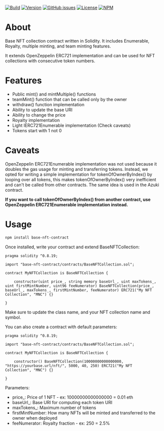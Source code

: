 [![Build][build-shield]][build-url]
[![Version][version-shield]][version-url]
[![GitHub issues][issues-shield]][issues-url]
[![License][license-shield]][license-url]
[![NPM][downloads-shield]][downloads-url]

# About

Base NFT collection contract written in Solidity. It includes Enumerable, Royalty, multiple minting, and team minting features.

It extends OpenZeppelin ERC721 implementation and can be used for NFT collections with consecutive token numbers.

# Features

- Public mint() and mintMultiple() functions
- teamMint() function that can be called only by the owner
- withdraw() function implementation
- Ability to update the base URI
- Ability to change the price
- Royalty implementation
- Light IERC721Enumerable implementation (Check caveats)
- Tokens start with 1 not 0

# Caveats

OpenZeppelin ERC721Enumerable implementation was not used because it doubles the gas usage for minting and transferring tokens. Instead, we opted for writing a simple implementation for tokenOfOwnerByIndex() by looping over all tokens, this makes tokenOfOwnerByIndex() very inefficient and can't be called from other contracts. The same idea is used in the Azuki contract.

**If you want to call tokenOfOwnerByIndex() from another contract, use OpenZeppelin ERC721Enumerable implementation instead.**

# Usage

```sh
npm install base-nft-contract
```

Once installed, write your contract and extend BaseNFTCollection:

```solidity
pragma solidity ^0.8.19;

import "base-nft-contract/contracts/BaseNFTCollection.sol";

contract MyNFTCollection is BaseNFTCollection {

    constructor(uint price_, string memory baseUrl_, uint maxTokens_, uint firstMintNumber, uint96 feeNumerator) BaseNFTCollection(price_, baseUrl_, maxTokens_, firstMintNumber, feeNumerator) ERC721("My NFT Collection", "MNC") {}

}
```

Make sure to update the class name, and your NFT collection name and symbol.

You can also create a contract with default parameters:

```solidity
pragma solidity ^0.8.19;

import "base-nft-contract/contracts/BaseNFTCollection.sol";

contract MyNFTCollection is BaseNFTCollection {

    constructor() BaseNFTCollection(10000000000000000, "https://yourbase.url/nft/", 5000, 40, 250) ERC721("My NFT Collection", "MNC") {}

}
```

Parameters:
- price_: Price of 1 NFT - ex: 10000000000000000 = 0.01 eth
- baseUrl_: Base URI for computing each token URI
- maxTokens_: Maximum number of tokens
- firstMintNumber: How many NFTs will be minted and transferred to the owner when deployed
- feeNumerator: Royalty fraction - ex: 250 = 2.5%

[downloads-shield]: https://img.shields.io/npm/dt/base-nft-contract?style=for-the-badge
[downloads-url]: https://www.npmjs.com/package/base-nft-contract

[issues-shield]: https://img.shields.io/github/issues/walks-of-life/base-nft-contract?style=for-the-badge
[issues-url]: https://github.com/walks-of-life/base-nft-contract/issues

[license-shield]: https://img.shields.io/badge/License-MIT-green?style=for-the-badge
[license-url]: https://github.com/walks-of-life/base-nft-contract/blob/main/LICENSE

[version-shield]: https://img.shields.io/npm/v/base-nft-contract?style=for-the-badge
[version-url]: https://www.npmjs.com/package/base-nft-contract

[build-shield]: https://img.shields.io/github/actions/workflow/status/walks-of-life/base-nft-contract/run_tests.yaml?style=for-the-badge
[build-url]: https://github.com/walks-of-life/base-nft-contract/actions/workflows/run_tests.yaml